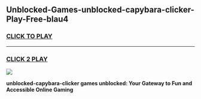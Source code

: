 
## Unblocked-Games-unblocked-capybara-clicker-Play-Free-blau4
<h3>
<a href="https://premium76.site?title=unblocked-capybara-clicker&ref=10A">CLICK TO PLAY</a></h3>
<hr>

<h3>
<a href="https://premium76.site?title=unblocked-capybara-clicker&ref=10A">CLICK 2 PLAY</a>
  
</h3>

<a href="https://premium76.site?title=unblocked-capybara-clicker&ref=10A"><img src="https://clearcache.store/games.png"></a>


**unblocked-capybara-clicker games unblocked: Your Gateway to Fun and Accessible Online Gaming**
